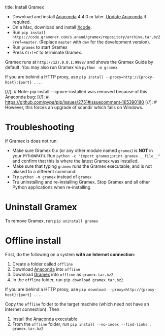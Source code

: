 title: Install Gramex

- Download and install [Anaconda][anaconda] 4.4.0 or later. [Update Anaconda][update] if required.
- On a Mac, download and install [Xcode][xcode].
- Run `pip install https://code.gramener.com/s.anand/gramex/repository/archive.tar.bz2?ref=master`.
  (Replace ``master`` with ``dev`` for the development version).
- Run `gramex` to start Gramex
- Press `Ctrl+C` to terminate Gramex.

Gramex runs at `http://127.0.0.1:9988/` and shows the Gramex Guide by default.
You may also run Gramex via `python -m gramex`.

If you are behind a HTTP proxy, use `pip install --proxy=http://{proxy-host}:{port} ...`.

[anaconda]: http://continuum.io/downloads
[update]: http://docs.continuum.io/anaconda/install#updating-from-older-anaconda-versions
[xcode]: https://developer.apple.com/xcode/download/
[gramex]: https://code.gramener.com/s.anand/gramex/repository/archive.tar.bz2?ref=master

[//]: # Note: pip install --ignore-installed was removed because of this Anaconda bug:
[//]: # https://github.com/pypa/pip/issues/2751#issuecomment-165390180
[//]: # However, this forces an upgrade of scandir which fails on Windows.

# Troubleshooting

If Gramex is does not run:

- Make sure Gramex 0.x (or any other module named `gramex`) is **NOT** in your
  `PYTHONPATH`. Run `python -c "import gramex;print gramex.__file__"` and confirm
  that this is where the latest Gramex was installed.
- Make sure that typing `gramex` runs the Gramex executable, and is not aliased
  to a different command.
- Try `python -m gramex` instead of `gramex`
- Tru uninstalling and re-installing Gramex. Stop Gramex and all other Python
  applications when re-installing.

# Uninstall Gramex

To remove Gramex, run `pip uninstall gramex`

# Offline install

First, do the following on a system **with an Internet connection**:

1. Create a folder called `offline`
2. Download [Anaconda][anaconda] into `offline`
3. Download [Gramex][gramex] into `offline` as `gramex.tar.bz2`
4. In the `offline` folder, run `pip download gramex.tar.bz2`

If you are behind a HTTP proxy, use `pip download --proxy=http://{proxy-host}:{port} ...`.

Copy the `offline` folder to the target machine (which need not have an Internet
connection). Then:

1. Install the [Anaconda][anaconda] executable
2. From the `offline` folder, run `pip install --no-index --find-links . gramex.tar.bz2`
